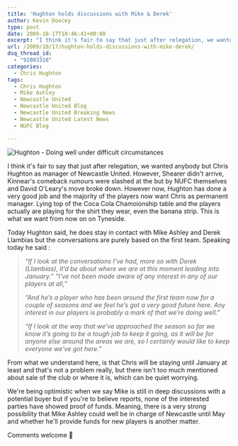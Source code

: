 ```yaml
---
title: 'Hughton holds discussions with Mike & Derek'
author: Kevin Doocey
type: post
date: 2009-10-17T10:46:41+00:00
excerpt: "I think it's fair to say that just after relegation, we wanted anybody but Chris Hughton as manager of Newcastle United. However, Shearer didn't.."
url: /2009/10/17/hughton-holds-discussions-with-mike-derek/
dsq_thread_id:
  - "92803328"
categories:
  - Chris Hughton
tags:
  - Chris Hughton
  - Mike Ashley
  - Newcastle United
  - Newcastle United Blog
  - Newcastle United Breaking News
  - Newcastle United Latest News
  - NUFC Blog

---
```

![Hughton - Doing well under difficult circumstances](http://static.guim.co.uk/sys-images/Sport/Pix/columnists/2009/3/15/1237135309065/Chris-Hughton-001.jpg)

I think it's fair to say that just after relegation, we wanted anybody but Chris Hughton as manager of Newcastle United. However, Shearer didn't arrive, Kinnear's comeback rumours were slashed at the but by NUFC themselves and David O'Leary's move broke down. However now, Hughton has done a very good job and the majority of the players now want Chris as  permanent manager. Lying top of the Coca Cola Chamoionship table and the players actually are playing for the shirt they wear, even the banana strip. This is what we want from now on on Tyneside.

Today Hughton said, he does stay in contact with Mike Ashley and Derek Llambias but the conversations are purely based on the first team. Speaking today he said :

> _“If I look at the conversations I’ve had, more so with Derek (Llambias), it’d be about where we are at this moment leading into January.” “I’ve not been made aware of any interest in any of our players at all,”_
>
> _“And he’s a player who has been around the first team now for a couple of seasons and we feel he’s got a very good future here. Any interest in our players is probably a mark of that we’re doing well.”_
>
> _“If I look at the way that we’ve approached the season so far we know it’s going to be a tough job to keep it going, as it will be for anyone else around the areas we are, so I certainly would like to keep everyone we’ve got here.”_

From what we understand here, is that Chris will be staying until January at least and that's not a problem really, but there isn't too much mentioned about sale of the club or where it is, which can be quiet worrying.

We're being optimistic when we say Mike is still in deep discussions with a potential buyer but if you're to believe reports, none of the interested parties have showed proof of funds. Meaning, there is a very strong possibility that Mike Ashley could well be in charge of Newcastle until May and whether he'll provide funds for new players is another matter.

Comments welcome 🙂

